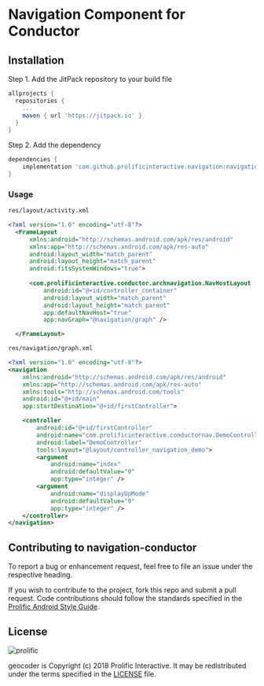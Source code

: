 # Navigation Component for Conductor




## Installation

Step 1. Add the JitPack repository to your build file

```groovy
allprojects {
  repositories {
    ...
    maven { url 'https://jitpack.io' }
  }
}
```

Step 2. Add the dependency

```groovy
dependencies {
    implementation 'com.github.prolificinteractive.navigation:navigation-conductor:0.1.0'
}
```

### Usage


```xml
res/layout/activity.xml

<?xml version="1.0" encoding="utf-8"?>
  <FrameLayout 
      xmlns:android="http://schemas.android.com/apk/res/android"
      xmlns:app="http://schemas.android.com/apk/res-auto"
      android:layout_width="match_parent"
      android:layout_height="match_parent"
      android:fitsSystemWindows="true">
  
      <com.prolificinteractive.conductor.archnavigation.NavHostLayout
          android:id="@+id/controller_container"
          android:layout_width="match_parent"
          android:layout_height="match_parent"
          app:defaultNavHost="true"
          app:navGraph="@navigation/graph" />

  </FrameLayout>
```

```xml
res/navigation/graph.xml

<?xml version="1.0" encoding="utf-8"?>
<navigation 
    xmlns:android="http://schemas.android.com/apk/res/android"
    xmlns:app="http://schemas.android.com/apk/res-auto"
    xmlns:tools="http://schemas.android.com/tools"
    android:id="@+id/main"
    app:startDestination="@+id/firstController">

    <controller
        android:id="@+id/firstController"
        android:name="com.prolificinteractive.conductornav.DemoController"
        android:label="DemoController"
        tools:layout="@layout/controller_navigation_demo">
        <argument
            android:name="index"
            android:defaultValue="0"
            app:type="integer" />
        <argument
            android:name="displayUpMode"
            android:defaultValue="0"
            app:type="integer" />
    </controller>
</navigation>
```

## Contributing to navigation-conductor

To report a bug or enhancement request, feel free to file an issue under the respective heading.

If you wish to contribute to the project, fork this repo and submit a pull request. Code contributions should follow the standards specified in the [Prolific Android Style Guide](https://github.com/prolificinteractive/android-code-styles).

## License

![prolific](https://s3.amazonaws.com/prolificsitestaging/logos/Prolific_Logo_Full_Color.png)

geocoder is Copyright (c) 2018 Prolific Interactive. It may be redistributed under the terms specified in the [LICENSE] file.

[LICENSE]: ./LICENSE
